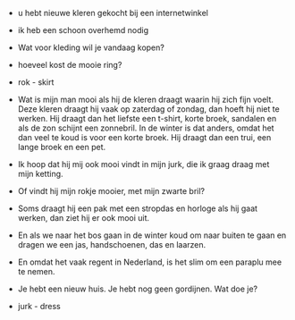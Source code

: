 - u hebt nieuwe kleren gekocht bij een internetwinkel
- ik heb een schoon overhemd nodig
- Wat voor kleding wil je vandaag kopen?
- hoeveel kost de mooie ring?
- rok - skirt

- Wat is mijn man mooi als hij de kleren draagt waarin hij zich fijn voelt.
  Deze kleren draagt hij vaak op zaterdag of zondag, dan hoeft hij niet te werken.
  Hij draagt dan het liefste een t-shirt, korte broek,
  sandalen en als de zon schijnt een zonnebril.
  In de winter is dat anders, omdat het dan veel te koud is voor een korte broek.
  Hij draagt dan een trui, een lange broek en een pet.

- Ik hoop dat hij mij ook mooi vindt in mijn jurk, die ik graag draag met mijn ketting.
- Of vindt hij mijn rokje mooier, met mijn zwarte bril?

- Soms draagt hij een pak met een stropdas en horloge als hij gaat werken, dan ziet hij er ook mooi uit.
- En als we naar het bos gaan in de winter koud om naar buiten te gaan en dragen we een jas, handschoenen, das en laarzen.
- En omdat het vaak regent in Nederland, is het slim om een paraplu mee te nemen.

- Je hebt een nieuw huis. Je hebt nog geen gordijnen. Wat doe je?
- jurk - dress
